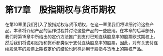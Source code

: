 # 第17章　股指期权与货币期权

在第10章里我们引入了股指期权与货币期权，在这一章里我们将详细讨论这些产品。本章将介绍产品的运作过程并讨论这些产品的一些应用。在本章的后半部分，我们将第15章中所给出的定价方法推广到支付已知连续股息率的股票欧式期权上。然后我们将说明股指和货币都类似于支付连续股息率的股票，因此，对有关支付连续股息率的股票上期权定价的结论也同样适用于股指与货币上的期权产品。